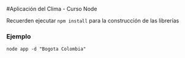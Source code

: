 #Aplicación del Clima - Curso Node

Recuerden ejecutar ```npm install``` para la construcción de las librerías


### Ejemplo 
```
node app -d "Bogota Colombia"
```